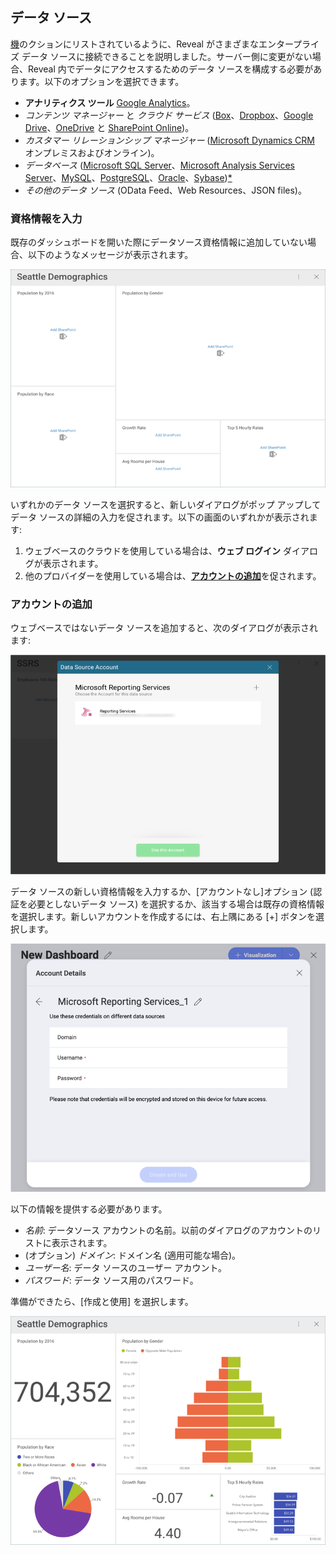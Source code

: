 ## データ ソース

[機](~/jp/general/feature-matrix.md)のクションにリストされているように、Reveal がさまざまなエンタープライズ データ ソースに接続できることを説明しました。サーバー側に変更がない場合、Reveal 内でデータにアクセスするためのデータ ソースを構成する必要があります。以下のオプションを選択できます。

* **アナリティクス ツール** [Google Analytics](google-analytics.md)。
* *コンテンツ マネージャー* と *クラウド サービス* ([Box](box.md)、[Dropbox](dropbox.md)、[Google Drive](google-drive.md)、[OneDrive](onedrive.md) と [SharePoint Online](sharepoint.md))。
* *カスタマー リレーションシップ マネージャー* ([Microsoft Dynamics CRM](microsoft-dynamics-crm.md) オンプレミスおよびオンライン)。
* *データベース* ([Microsoft SQL Server](Microsoft-SQL-Server.md)、[Microsoft Analysis Services Server](Microsoft-Analysis-Services.md)、[MySQL](MySQL.md)、[PostgreSQL](PostgreSQL.md)、[Oracle](Oracle.md)、[Sybase](Sybase.md))[*](~/en/general/feature-matrix.html#databases-web)
* *その他のデータ ソース* (OData Feed、Web Resources、JSON files)。

### 資格情報を入力

既存のダッシュボードを開いた際にデータソース資格情報に追加していない場合、以下のようなメッセージが表示されます。

![addingdatasourceaccount_all](images/addingdatasourceaccount_all.png)

いずれかのデータ ソースを選択すると、新しいダイアログがポップ アップしてデータ ソースの詳細の入力を促されます。以下の画面のいずれかが表示されます:

1. ウェブベースのクラウドを使用している場合は、**ウェブ ログイン** ダイアログが表示されます。
2. 他のプロバイダーを使用している場合は、[**アカウントの追加**](#adding-account)を促されます。

<a name='adding-account'></a>
### アカウントの追加

ウェブベースではないデータ ソースを追加すると、次のダイアログが表示されます:

![Adding Account](images/Adding-Account-All.png)

データ ソースの新しい資格情報を入力するか、[アカウントなし]オプション (認証を必要としないデータ ソース) を選択するか、該当する場合は既存の資格情報を選択します。新しいアカウントを作成するには、右上隅にある [+] ボタンを選択します。

![Creating-New-Account](images/Creating-New-Account.png)

以下の情報を提供する必要があります。

* *名前*: データソース アカウントの名前。以前のダイアログのアカウントのリストに表示されます。
* (オプション) *ドメイン*: ドメイン名 (適用可能な場合)。
* *ユーザー名*: データ ソースのユーザー アカウント。
* *パスワード*: データ ソース用のパスワード。

準備ができたら、[作成と使用] を選択します。 

![Email Efforts Credentials dashboard](images/EmailEffortsCredentials.png)
